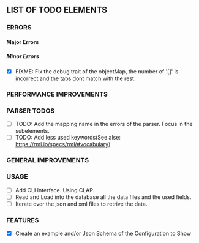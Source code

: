 ## LIST OF TODO ELEMENTS
### ERRORS
#### Major Errors

##### Minor Errors
- [x] FIXME: Fix the debug trait of the objectMap, the number of '[]' is incorrect and the tabs dont match with the rest.

### PERFORMANCE IMPROVEMENTS


### PARSER TODOS
- [ ] TODO: Add the mapping name in the errors of the parser. Focus in the subelements.
- [ ] TODO: Add less used keywords(See alse: https://rml.io/specs/rml/#vocabulary)

### GENERAL IMPROVEMENTS


### USAGE
- [ ] Add CLI Interface. Using CLAP.
- [ ] Read and Load into the database all the data files and the used fields.
- [ ] Iterate over the json and xml files to retrive the data.

### FEATURES
- [x] Create an example and/or Json Schema of the Configuration to Show